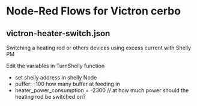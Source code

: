 # Node-Red Flows for Victron cerbo



## victron-heater-switch.json
Switching a heating rod or others devices using excess current with Shelly PM

Edit the variables in TurnShelly function
* set shelly address in shelly Node
* puffer: -100  how many buffer at feeding in
* heater_power_consumption = -2300 // at how much power should the heating rod be switched on?